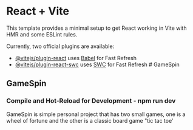 # React + Vite

This template provides a minimal setup to get React working in Vite with HMR and some ESLint rules.

Currently, two official plugins are available:

- [@vitejs/plugin-react](https://github.com/vitejs/vite-plugin-react/blob/main/packages/plugin-react/README.md) uses [Babel](https://babeljs.io/) for Fast Refresh
- [@vitejs/plugin-react-swc](https://github.com/vitejs/vite-plugin-react-swc) uses [SWC](https://swc.rs/) for Fast Refresh
  #   G a m e S p i n 
   
   

##  G a m e S p i n 

### Compile and Hot-Reload for Development - npm run dev

 G a m e S p i n  is simple personal project that has two small games, one is a wheel of 
fortune and the other is a classic board game "tic tac toe'
